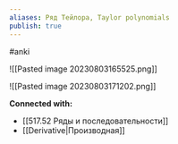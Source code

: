 ```yaml
---
aliases: Ряд Тейлора, Taylor polynomials
publish: true
---
```

#anki


![[Pasted image 20230803165525.png]]


![[Pasted image 20230803171202.png]]









**Connected with:**
- [[517.52 Ряды и последовательности]]
- [[Derivative|Производная]]

